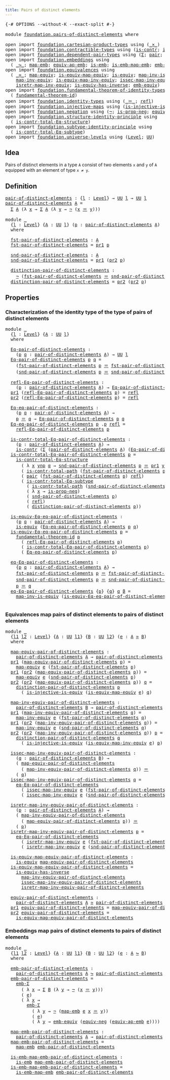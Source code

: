 ```yaml
---
title: Pairs of distinct elements
---
```


<pre class="Agda"><a id="52" class="Symbol">{-#</a> <a id="56" class="Keyword">OPTIONS</a> <a id="64" class="Pragma">--without-K</a> <a id="76" class="Pragma">--exact-split</a> <a id="90" class="Symbol">#-}</a>

<a id="95" class="Keyword">module</a> <a id="102" href="foundation.pairs-of-distinct-elements.html" class="Module">foundation.pairs-of-distinct-elements</a> <a id="140" class="Keyword">where</a>

<a id="147" class="Keyword">open</a> <a id="152" class="Keyword">import</a> <a id="159" href="foundation.cartesian-product-types.html" class="Module">foundation.cartesian-product-types</a> <a id="194" class="Keyword">using</a> <a id="200" class="Symbol">(</a><a id="201" href="foundation-core.cartesian-product-types.html#590" class="Function Operator">_×_</a><a id="204" class="Symbol">)</a>
<a id="206" class="Keyword">open</a> <a id="211" class="Keyword">import</a> <a id="218" href="foundation.contractible-types.html" class="Module">foundation.contractible-types</a> <a id="248" class="Keyword">using</a> <a id="254" class="Symbol">(</a><a id="255" href="foundation-core.contractible-types.html#1006" class="Function">is-contr</a><a id="263" class="Symbol">;</a> <a id="265" href="foundation-core.contractible-types.html#2046" class="Function">is-contr-total-path</a><a id="284" class="Symbol">)</a>
<a id="286" class="Keyword">open</a> <a id="291" class="Keyword">import</a> <a id="298" href="foundation.dependent-pair-types.html" class="Module">foundation.dependent-pair-types</a> <a id="330" class="Keyword">using</a> <a id="336" class="Symbol">(</a><a id="337" href="foundation-core.dependent-pair-types.html#515" class="Record">Σ</a><a id="338" class="Symbol">;</a> <a id="340" href="foundation-core.dependent-pair-types.html#588" class="InductiveConstructor">pair</a><a id="344" class="Symbol">;</a> <a id="346" href="foundation-core.dependent-pair-types.html#605" class="Field">pr1</a><a id="349" class="Symbol">;</a> <a id="351" href="foundation-core.dependent-pair-types.html#617" class="Field">pr2</a><a id="354" class="Symbol">)</a>
<a id="356" class="Keyword">open</a> <a id="361" class="Keyword">import</a> <a id="368" href="foundation.embeddings.html" class="Module">foundation.embeddings</a> <a id="390" class="Keyword">using</a>
  <a id="398" class="Symbol">(</a> <a id="400" href="foundation-core.embeddings.html#1074" class="Function Operator">_↪_</a><a id="403" class="Symbol">;</a> <a id="405" href="foundation-core.embeddings.html#1217" class="Function">map-emb</a><a id="412" class="Symbol">;</a> <a id="414" href="foundation-core.embeddings.html#1344" class="Function">equiv-ap-emb</a><a id="426" class="Symbol">;</a> <a id="428" href="foundation-core.embeddings.html#992" class="Function">is-emb</a><a id="434" class="Symbol">;</a> <a id="436" href="foundation-core.embeddings.html#1264" class="Function">is-emb-map-emb</a><a id="450" class="Symbol">;</a> <a id="452" href="foundation.embeddings.html#5248" class="Function">emb-Σ</a><a id="457" class="Symbol">)</a>
<a id="459" class="Keyword">open</a> <a id="464" class="Keyword">import</a> <a id="471" href="foundation.equivalences.html" class="Module">foundation.equivalences</a> <a id="495" class="Keyword">using</a>
  <a id="503" class="Symbol">(</a> <a id="505" href="foundation-core.equivalences.html#1621" class="Function Operator">_≃_</a><a id="508" class="Symbol">;</a> <a id="510" href="foundation-core.equivalences.html#1821" class="Function">map-equiv</a><a id="519" class="Symbol">;</a> <a id="521" href="foundation-core.equivalences.html#1876" class="Function">is-equiv-map-equiv</a><a id="539" class="Symbol">;</a> <a id="541" href="foundation-core.equivalences.html#1556" class="Function">is-equiv</a><a id="549" class="Symbol">;</a> <a id="551" href="foundation-core.equivalences.html#4187" class="Function">map-inv-is-equiv</a><a id="567" class="Symbol">;</a>
    <a id="573" href="foundation-core.equivalences.html#5036" class="Function">map-inv-equiv</a><a id="586" class="Symbol">;</a> <a id="588" href="foundation-core.equivalences.html#5594" class="Function">is-equiv-map-inv-equiv</a><a id="610" class="Symbol">;</a> <a id="612" href="foundation-core.equivalences.html#5119" class="Function">issec-map-inv-equiv</a><a id="631" class="Symbol">;</a>
    <a id="637" href="foundation-core.equivalences.html#5251" class="Function">isretr-map-inv-equiv</a><a id="657" class="Symbol">;</a> <a id="659" href="foundation-core.equivalences.html#3013" class="Function">is-equiv-has-inverse</a><a id="679" class="Symbol">;</a> <a id="681" href="foundation.equivalences.html#3246" class="Function">emb-equiv</a><a id="690" class="Symbol">)</a>
<a id="692" class="Keyword">open</a> <a id="697" class="Keyword">import</a> <a id="704" href="foundation.fundamental-theorem-of-identity-types.html" class="Module">foundation.fundamental-theorem-of-identity-types</a> <a id="753" class="Keyword">using</a>
  <a id="761" class="Symbol">(</a> <a id="763" href="foundation-core.fundamental-theorem-of-identity-types.html#1904" class="Function">fundamental-theorem-id</a><a id="785" class="Symbol">)</a>
<a id="787" class="Keyword">open</a> <a id="792" class="Keyword">import</a> <a id="799" href="foundation.identity-types.html" class="Module">foundation.identity-types</a> <a id="825" class="Keyword">using</a> <a id="831" class="Symbol">(</a><a id="832" href="foundation-core.identity-types.html#1865" class="Function Operator">_＝_</a><a id="835" class="Symbol">;</a> <a id="837" href="foundation-core.identity-types.html#1820" class="InductiveConstructor">refl</a><a id="841" class="Symbol">)</a>
<a id="843" class="Keyword">open</a> <a id="848" class="Keyword">import</a> <a id="855" href="foundation.injective-maps.html" class="Module">foundation.injective-maps</a> <a id="881" class="Keyword">using</a> <a id="887" class="Symbol">(</a><a id="888" href="foundation.injective-maps.html#2751" class="Function">is-injective-is-equiv</a><a id="909" class="Symbol">)</a>
<a id="911" class="Keyword">open</a> <a id="916" class="Keyword">import</a> <a id="923" href="foundation.negation.html" class="Module">foundation.negation</a> <a id="943" class="Keyword">using</a> <a id="949" class="Symbol">(</a><a id="950" href="foundation-core.negation.html#465" class="Function">¬</a><a id="951" class="Symbol">;</a> <a id="953" href="foundation.negation.html#955" class="Function">is-prop-neg</a><a id="964" class="Symbol">;</a> <a id="966" href="foundation.negation.html#1478" class="Function">equiv-neg</a><a id="975" class="Symbol">)</a>
<a id="977" class="Keyword">open</a> <a id="982" class="Keyword">import</a> <a id="989" href="foundation.structure-identity-principle.html" class="Module">foundation.structure-identity-principle</a> <a id="1029" class="Keyword">using</a>
  <a id="1037" class="Symbol">(</a> <a id="1039" href="foundation.structure-identity-principle.html#1355" class="Function">is-contr-total-Eq-structure</a><a id="1066" class="Symbol">)</a>
<a id="1068" class="Keyword">open</a> <a id="1073" class="Keyword">import</a> <a id="1080" href="foundation.subtype-identity-principle.html" class="Module">foundation.subtype-identity-principle</a> <a id="1118" class="Keyword">using</a>
  <a id="1126" class="Symbol">(</a> <a id="1128" href="foundation-core.subtype-identity-principle.html#1586" class="Function">is-contr-total-Eq-subtype</a><a id="1153" class="Symbol">)</a>
<a id="1155" class="Keyword">open</a> <a id="1160" class="Keyword">import</a> <a id="1167" href="foundation.universe-levels.html" class="Module">foundation.universe-levels</a> <a id="1194" class="Keyword">using</a> <a id="1200" class="Symbol">(</a><a id="1201" href="Agda.Primitive.html#597" class="Postulate">Level</a><a id="1206" class="Symbol">;</a> <a id="1208" href="foundation-core.universe-levels.html#235" class="Primitive">UU</a><a id="1210" class="Symbol">)</a>
</pre>
## Idea

Pairs of distinct elements in a type `A` consist of two elements `x` and `y` of `A` equipped with an element of type `x ≠ y`.

## Definition

<pre class="Agda"><a id="pair-of-distinct-elements"></a><a id="1376" href="foundation.pairs-of-distinct-elements.html#1376" class="Function">pair-of-distinct-elements</a> <a id="1402" class="Symbol">:</a> <a id="1404" class="Symbol">{</a><a id="1405" href="foundation.pairs-of-distinct-elements.html#1405" class="Bound">l</a> <a id="1407" class="Symbol">:</a> <a id="1409" href="Agda.Primitive.html#597" class="Postulate">Level</a><a id="1414" class="Symbol">}</a> <a id="1416" class="Symbol">→</a> <a id="1418" href="foundation-core.universe-levels.html#235" class="Primitive">UU</a> <a id="1421" href="foundation.pairs-of-distinct-elements.html#1405" class="Bound">l</a> <a id="1423" class="Symbol">→</a> <a id="1425" href="foundation-core.universe-levels.html#235" class="Primitive">UU</a> <a id="1428" href="foundation.pairs-of-distinct-elements.html#1405" class="Bound">l</a>
<a id="1430" href="foundation.pairs-of-distinct-elements.html#1376" class="Function">pair-of-distinct-elements</a> <a id="1456" href="foundation.pairs-of-distinct-elements.html#1456" class="Bound">A</a> <a id="1458" class="Symbol">=</a>
  <a id="1462" href="foundation-core.dependent-pair-types.html#515" class="Record">Σ</a> <a id="1464" href="foundation.pairs-of-distinct-elements.html#1456" class="Bound">A</a> <a id="1466" class="Symbol">(λ</a> <a id="1469" href="foundation.pairs-of-distinct-elements.html#1469" class="Bound">x</a> <a id="1471" class="Symbol">→</a> <a id="1473" href="foundation-core.dependent-pair-types.html#515" class="Record">Σ</a> <a id="1475" href="foundation.pairs-of-distinct-elements.html#1456" class="Bound">A</a> <a id="1477" class="Symbol">(λ</a> <a id="1480" href="foundation.pairs-of-distinct-elements.html#1480" class="Bound">y</a> <a id="1482" class="Symbol">→</a> <a id="1484" href="foundation-core.negation.html#465" class="Function">¬</a> <a id="1486" class="Symbol">(</a><a id="1487" href="foundation.pairs-of-distinct-elements.html#1469" class="Bound">x</a> <a id="1489" href="foundation-core.identity-types.html#1865" class="Function Operator">＝</a> <a id="1491" href="foundation.pairs-of-distinct-elements.html#1480" class="Bound">y</a><a id="1492" class="Symbol">)))</a>

<a id="1497" class="Keyword">module</a> <a id="1504" href="foundation.pairs-of-distinct-elements.html#1504" class="Module">_</a>
  <a id="1508" class="Symbol">{</a><a id="1509" href="foundation.pairs-of-distinct-elements.html#1509" class="Bound">l</a> <a id="1511" class="Symbol">:</a> <a id="1513" href="Agda.Primitive.html#597" class="Postulate">Level</a><a id="1518" class="Symbol">}</a> <a id="1520" class="Symbol">{</a><a id="1521" href="foundation.pairs-of-distinct-elements.html#1521" class="Bound">A</a> <a id="1523" class="Symbol">:</a> <a id="1525" href="foundation-core.universe-levels.html#235" class="Primitive">UU</a> <a id="1528" href="foundation.pairs-of-distinct-elements.html#1509" class="Bound">l</a><a id="1529" class="Symbol">}</a> <a id="1531" class="Symbol">(</a><a id="1532" href="foundation.pairs-of-distinct-elements.html#1532" class="Bound">p</a> <a id="1534" class="Symbol">:</a> <a id="1536" href="foundation.pairs-of-distinct-elements.html#1376" class="Function">pair-of-distinct-elements</a> <a id="1562" href="foundation.pairs-of-distinct-elements.html#1521" class="Bound">A</a><a id="1563" class="Symbol">)</a>
  <a id="1567" class="Keyword">where</a>
  
  <a id="1578" href="foundation.pairs-of-distinct-elements.html#1578" class="Function">fst-pair-of-distinct-elements</a> <a id="1608" class="Symbol">:</a> <a id="1610" href="foundation.pairs-of-distinct-elements.html#1521" class="Bound">A</a>
  <a id="1614" href="foundation.pairs-of-distinct-elements.html#1578" class="Function">fst-pair-of-distinct-elements</a> <a id="1644" class="Symbol">=</a> <a id="1646" href="foundation-core.dependent-pair-types.html#605" class="Field">pr1</a> <a id="1650" href="foundation.pairs-of-distinct-elements.html#1532" class="Bound">p</a>

  <a id="1655" href="foundation.pairs-of-distinct-elements.html#1655" class="Function">snd-pair-of-distinct-elements</a> <a id="1685" class="Symbol">:</a> <a id="1687" href="foundation.pairs-of-distinct-elements.html#1521" class="Bound">A</a>
  <a id="1691" href="foundation.pairs-of-distinct-elements.html#1655" class="Function">snd-pair-of-distinct-elements</a> <a id="1721" class="Symbol">=</a> <a id="1723" href="foundation-core.dependent-pair-types.html#605" class="Field">pr1</a> <a id="1727" class="Symbol">(</a><a id="1728" href="foundation-core.dependent-pair-types.html#617" class="Field">pr2</a> <a id="1732" href="foundation.pairs-of-distinct-elements.html#1532" class="Bound">p</a><a id="1733" class="Symbol">)</a>

  <a id="1738" href="foundation.pairs-of-distinct-elements.html#1738" class="Function">distinction-pair-of-distinct-elements</a> <a id="1776" class="Symbol">:</a>
    <a id="1782" href="foundation-core.negation.html#465" class="Function">¬</a> <a id="1784" class="Symbol">(</a><a id="1785" href="foundation.pairs-of-distinct-elements.html#1578" class="Function">fst-pair-of-distinct-elements</a> <a id="1815" href="foundation-core.identity-types.html#1865" class="Function Operator">＝</a> <a id="1817" href="foundation.pairs-of-distinct-elements.html#1655" class="Function">snd-pair-of-distinct-elements</a><a id="1846" class="Symbol">)</a>
  <a id="1850" href="foundation.pairs-of-distinct-elements.html#1738" class="Function">distinction-pair-of-distinct-elements</a> <a id="1888" class="Symbol">=</a> <a id="1890" href="foundation-core.dependent-pair-types.html#617" class="Field">pr2</a> <a id="1894" class="Symbol">(</a><a id="1895" href="foundation-core.dependent-pair-types.html#617" class="Field">pr2</a> <a id="1899" href="foundation.pairs-of-distinct-elements.html#1532" class="Bound">p</a><a id="1900" class="Symbol">)</a>
</pre>
## Properties

### Characterization of the identity type of the type of pairs of distinct elements

<pre class="Agda"><a id="2015" class="Keyword">module</a> <a id="2022" href="foundation.pairs-of-distinct-elements.html#2022" class="Module">_</a>
  <a id="2026" class="Symbol">{</a><a id="2027" href="foundation.pairs-of-distinct-elements.html#2027" class="Bound">l</a> <a id="2029" class="Symbol">:</a> <a id="2031" href="Agda.Primitive.html#597" class="Postulate">Level</a><a id="2036" class="Symbol">}</a> <a id="2038" class="Symbol">{</a><a id="2039" href="foundation.pairs-of-distinct-elements.html#2039" class="Bound">A</a> <a id="2041" class="Symbol">:</a> <a id="2043" href="foundation-core.universe-levels.html#235" class="Primitive">UU</a> <a id="2046" href="foundation.pairs-of-distinct-elements.html#2027" class="Bound">l</a><a id="2047" class="Symbol">}</a>
  <a id="2051" class="Keyword">where</a>
  
  <a id="2062" href="foundation.pairs-of-distinct-elements.html#2062" class="Function">Eq-pair-of-distinct-elements</a> <a id="2091" class="Symbol">:</a>
    <a id="2097" class="Symbol">(</a><a id="2098" href="foundation.pairs-of-distinct-elements.html#2098" class="Bound">p</a> <a id="2100" href="foundation.pairs-of-distinct-elements.html#2100" class="Bound">q</a> <a id="2102" class="Symbol">:</a> <a id="2104" href="foundation.pairs-of-distinct-elements.html#1376" class="Function">pair-of-distinct-elements</a> <a id="2130" href="foundation.pairs-of-distinct-elements.html#2039" class="Bound">A</a><a id="2131" class="Symbol">)</a> <a id="2133" class="Symbol">→</a> <a id="2135" href="foundation-core.universe-levels.html#235" class="Primitive">UU</a> <a id="2138" href="foundation.pairs-of-distinct-elements.html#2027" class="Bound">l</a>
  <a id="2142" href="foundation.pairs-of-distinct-elements.html#2062" class="Function">Eq-pair-of-distinct-elements</a> <a id="2171" href="foundation.pairs-of-distinct-elements.html#2171" class="Bound">p</a> <a id="2173" href="foundation.pairs-of-distinct-elements.html#2173" class="Bound">q</a> <a id="2175" class="Symbol">=</a>
    <a id="2181" class="Symbol">(</a><a id="2182" href="foundation.pairs-of-distinct-elements.html#1578" class="Function">fst-pair-of-distinct-elements</a> <a id="2212" href="foundation.pairs-of-distinct-elements.html#2171" class="Bound">p</a> <a id="2214" href="foundation-core.identity-types.html#1865" class="Function Operator">＝</a> <a id="2216" href="foundation.pairs-of-distinct-elements.html#1578" class="Function">fst-pair-of-distinct-elements</a> <a id="2246" href="foundation.pairs-of-distinct-elements.html#2173" class="Bound">q</a><a id="2247" class="Symbol">)</a> <a id="2249" href="foundation-core.cartesian-product-types.html#590" class="Function Operator">×</a>
    <a id="2255" class="Symbol">(</a><a id="2256" href="foundation.pairs-of-distinct-elements.html#1655" class="Function">snd-pair-of-distinct-elements</a> <a id="2286" href="foundation.pairs-of-distinct-elements.html#2171" class="Bound">p</a> <a id="2288" href="foundation-core.identity-types.html#1865" class="Function Operator">＝</a> <a id="2290" href="foundation.pairs-of-distinct-elements.html#1655" class="Function">snd-pair-of-distinct-elements</a> <a id="2320" href="foundation.pairs-of-distinct-elements.html#2173" class="Bound">q</a><a id="2321" class="Symbol">)</a>

  <a id="2326" href="foundation.pairs-of-distinct-elements.html#2326" class="Function">refl-Eq-pair-of-distinct-elements</a> <a id="2360" class="Symbol">:</a>
    <a id="2366" class="Symbol">(</a><a id="2367" href="foundation.pairs-of-distinct-elements.html#2367" class="Bound">p</a> <a id="2369" class="Symbol">:</a> <a id="2371" href="foundation.pairs-of-distinct-elements.html#1376" class="Function">pair-of-distinct-elements</a> <a id="2397" href="foundation.pairs-of-distinct-elements.html#2039" class="Bound">A</a><a id="2398" class="Symbol">)</a> <a id="2400" class="Symbol">→</a> <a id="2402" href="foundation.pairs-of-distinct-elements.html#2062" class="Function">Eq-pair-of-distinct-elements</a> <a id="2431" href="foundation.pairs-of-distinct-elements.html#2367" class="Bound">p</a> <a id="2433" href="foundation.pairs-of-distinct-elements.html#2367" class="Bound">p</a>
  <a id="2437" href="foundation-core.dependent-pair-types.html#605" class="Field">pr1</a> <a id="2441" class="Symbol">(</a><a id="2442" href="foundation.pairs-of-distinct-elements.html#2326" class="Function">refl-Eq-pair-of-distinct-elements</a> <a id="2476" href="foundation.pairs-of-distinct-elements.html#2476" class="Bound">p</a><a id="2477" class="Symbol">)</a> <a id="2479" class="Symbol">=</a> <a id="2481" href="foundation-core.identity-types.html#1820" class="InductiveConstructor">refl</a>
  <a id="2488" href="foundation-core.dependent-pair-types.html#617" class="Field">pr2</a> <a id="2492" class="Symbol">(</a><a id="2493" href="foundation.pairs-of-distinct-elements.html#2326" class="Function">refl-Eq-pair-of-distinct-elements</a> <a id="2527" href="foundation.pairs-of-distinct-elements.html#2527" class="Bound">p</a><a id="2528" class="Symbol">)</a> <a id="2530" class="Symbol">=</a> <a id="2532" href="foundation-core.identity-types.html#1820" class="InductiveConstructor">refl</a>

  <a id="2540" href="foundation.pairs-of-distinct-elements.html#2540" class="Function">Eq-eq-pair-of-distinct-elements</a> <a id="2572" class="Symbol">:</a>
    <a id="2578" class="Symbol">(</a><a id="2579" href="foundation.pairs-of-distinct-elements.html#2579" class="Bound">p</a> <a id="2581" href="foundation.pairs-of-distinct-elements.html#2581" class="Bound">q</a> <a id="2583" class="Symbol">:</a> <a id="2585" href="foundation.pairs-of-distinct-elements.html#1376" class="Function">pair-of-distinct-elements</a> <a id="2611" href="foundation.pairs-of-distinct-elements.html#2039" class="Bound">A</a><a id="2612" class="Symbol">)</a> <a id="2614" class="Symbol">→</a>
    <a id="2620" href="foundation.pairs-of-distinct-elements.html#2579" class="Bound">p</a> <a id="2622" href="foundation-core.identity-types.html#1865" class="Function Operator">＝</a> <a id="2624" href="foundation.pairs-of-distinct-elements.html#2581" class="Bound">q</a> <a id="2626" class="Symbol">→</a> <a id="2628" href="foundation.pairs-of-distinct-elements.html#2062" class="Function">Eq-pair-of-distinct-elements</a> <a id="2657" href="foundation.pairs-of-distinct-elements.html#2579" class="Bound">p</a> <a id="2659" href="foundation.pairs-of-distinct-elements.html#2581" class="Bound">q</a>
  <a id="2663" href="foundation.pairs-of-distinct-elements.html#2540" class="Function">Eq-eq-pair-of-distinct-elements</a> <a id="2695" href="foundation.pairs-of-distinct-elements.html#2695" class="Bound">p</a> <a id="2697" class="DottedPattern Symbol">.</a><a id="2698" href="foundation.pairs-of-distinct-elements.html#2695" class="DottedPattern Bound">p</a> <a id="2700" href="foundation-core.identity-types.html#1820" class="InductiveConstructor">refl</a> <a id="2705" class="Symbol">=</a>
    <a id="2711" href="foundation.pairs-of-distinct-elements.html#2326" class="Function">refl-Eq-pair-of-distinct-elements</a> <a id="2745" href="foundation.pairs-of-distinct-elements.html#2695" class="Bound">p</a>

  <a id="2750" href="foundation.pairs-of-distinct-elements.html#2750" class="Function">is-contr-total-Eq-pair-of-distinct-elements</a> <a id="2794" class="Symbol">:</a>
    <a id="2800" class="Symbol">(</a><a id="2801" href="foundation.pairs-of-distinct-elements.html#2801" class="Bound">p</a> <a id="2803" class="Symbol">:</a> <a id="2805" href="foundation.pairs-of-distinct-elements.html#1376" class="Function">pair-of-distinct-elements</a> <a id="2831" href="foundation.pairs-of-distinct-elements.html#2039" class="Bound">A</a><a id="2832" class="Symbol">)</a> <a id="2834" class="Symbol">→</a>
    <a id="2840" href="foundation-core.contractible-types.html#1006" class="Function">is-contr</a> <a id="2849" class="Symbol">(</a><a id="2850" href="foundation-core.dependent-pair-types.html#515" class="Record">Σ</a> <a id="2852" class="Symbol">(</a><a id="2853" href="foundation.pairs-of-distinct-elements.html#1376" class="Function">pair-of-distinct-elements</a> <a id="2879" href="foundation.pairs-of-distinct-elements.html#2039" class="Bound">A</a><a id="2880" class="Symbol">)</a> <a id="2882" class="Symbol">(</a><a id="2883" href="foundation.pairs-of-distinct-elements.html#2062" class="Function">Eq-pair-of-distinct-elements</a> <a id="2912" href="foundation.pairs-of-distinct-elements.html#2801" class="Bound">p</a><a id="2913" class="Symbol">))</a>
  <a id="2918" href="foundation.pairs-of-distinct-elements.html#2750" class="Function">is-contr-total-Eq-pair-of-distinct-elements</a> <a id="2962" href="foundation.pairs-of-distinct-elements.html#2962" class="Bound">p</a> <a id="2964" class="Symbol">=</a>
    <a id="2970" href="foundation.structure-identity-principle.html#1355" class="Function">is-contr-total-Eq-structure</a>
      <a id="3004" class="Symbol">(</a> <a id="3006" class="Symbol">λ</a> <a id="3008" href="foundation.pairs-of-distinct-elements.html#3008" class="Bound">x</a> <a id="3010" href="foundation.pairs-of-distinct-elements.html#3010" class="Bound">ynp</a> <a id="3014" href="foundation.pairs-of-distinct-elements.html#3014" class="Bound">α</a> <a id="3016" class="Symbol">→</a> <a id="3018" href="foundation.pairs-of-distinct-elements.html#1655" class="Function">snd-pair-of-distinct-elements</a> <a id="3048" href="foundation.pairs-of-distinct-elements.html#2962" class="Bound">p</a> <a id="3050" href="foundation-core.identity-types.html#1865" class="Function Operator">＝</a> <a id="3052" href="foundation-core.dependent-pair-types.html#605" class="Field">pr1</a> <a id="3056" href="foundation.pairs-of-distinct-elements.html#3010" class="Bound">ynp</a><a id="3059" class="Symbol">)</a>
      <a id="3067" class="Symbol">(</a> <a id="3069" href="foundation-core.contractible-types.html#2046" class="Function">is-contr-total-path</a> <a id="3089" class="Symbol">(</a><a id="3090" href="foundation.pairs-of-distinct-elements.html#1578" class="Function">fst-pair-of-distinct-elements</a> <a id="3120" href="foundation.pairs-of-distinct-elements.html#2962" class="Bound">p</a><a id="3121" class="Symbol">))</a>
      <a id="3130" class="Symbol">(</a> <a id="3132" href="foundation-core.dependent-pair-types.html#588" class="InductiveConstructor">pair</a> <a id="3137" class="Symbol">(</a><a id="3138" href="foundation.pairs-of-distinct-elements.html#1578" class="Function">fst-pair-of-distinct-elements</a> <a id="3168" href="foundation.pairs-of-distinct-elements.html#2962" class="Bound">p</a><a id="3169" class="Symbol">)</a> <a id="3171" href="foundation-core.identity-types.html#1820" class="InductiveConstructor">refl</a><a id="3175" class="Symbol">)</a>
      <a id="3183" class="Symbol">(</a> <a id="3185" href="foundation-core.subtype-identity-principle.html#1586" class="Function">is-contr-total-Eq-subtype</a>
        <a id="3219" class="Symbol">(</a> <a id="3221" href="foundation-core.contractible-types.html#2046" class="Function">is-contr-total-path</a> <a id="3241" class="Symbol">(</a><a id="3242" href="foundation.pairs-of-distinct-elements.html#1655" class="Function">snd-pair-of-distinct-elements</a> <a id="3272" href="foundation.pairs-of-distinct-elements.html#2962" class="Bound">p</a><a id="3273" class="Symbol">))</a>
        <a id="3284" class="Symbol">(</a> <a id="3286" class="Symbol">λ</a> <a id="3288" href="foundation.pairs-of-distinct-elements.html#3288" class="Bound">x</a> <a id="3290" class="Symbol">→</a> <a id="3292" href="foundation.negation.html#955" class="Function">is-prop-neg</a><a id="3303" class="Symbol">)</a>
        <a id="3313" class="Symbol">(</a> <a id="3315" href="foundation.pairs-of-distinct-elements.html#1655" class="Function">snd-pair-of-distinct-elements</a> <a id="3345" href="foundation.pairs-of-distinct-elements.html#2962" class="Bound">p</a><a id="3346" class="Symbol">)</a>
        <a id="3356" class="Symbol">(</a> <a id="3358" href="foundation-core.identity-types.html#1820" class="InductiveConstructor">refl</a><a id="3362" class="Symbol">)</a>
        <a id="3372" class="Symbol">(</a> <a id="3374" href="foundation.pairs-of-distinct-elements.html#1738" class="Function">distinction-pair-of-distinct-elements</a> <a id="3412" href="foundation.pairs-of-distinct-elements.html#2962" class="Bound">p</a><a id="3413" class="Symbol">))</a>

  <a id="3419" href="foundation.pairs-of-distinct-elements.html#3419" class="Function">is-equiv-Eq-eq-pair-of-distinct-elements</a> <a id="3460" class="Symbol">:</a>
    <a id="3466" class="Symbol">(</a><a id="3467" href="foundation.pairs-of-distinct-elements.html#3467" class="Bound">p</a> <a id="3469" href="foundation.pairs-of-distinct-elements.html#3469" class="Bound">q</a> <a id="3471" class="Symbol">:</a> <a id="3473" href="foundation.pairs-of-distinct-elements.html#1376" class="Function">pair-of-distinct-elements</a> <a id="3499" href="foundation.pairs-of-distinct-elements.html#2039" class="Bound">A</a><a id="3500" class="Symbol">)</a> <a id="3502" class="Symbol">→</a>
    <a id="3508" href="foundation-core.equivalences.html#1556" class="Function">is-equiv</a> <a id="3517" class="Symbol">(</a><a id="3518" href="foundation.pairs-of-distinct-elements.html#2540" class="Function">Eq-eq-pair-of-distinct-elements</a> <a id="3550" href="foundation.pairs-of-distinct-elements.html#3467" class="Bound">p</a> <a id="3552" href="foundation.pairs-of-distinct-elements.html#3469" class="Bound">q</a><a id="3553" class="Symbol">)</a>
  <a id="3557" href="foundation.pairs-of-distinct-elements.html#3419" class="Function">is-equiv-Eq-eq-pair-of-distinct-elements</a> <a id="3598" href="foundation.pairs-of-distinct-elements.html#3598" class="Bound">p</a> <a id="3600" class="Symbol">=</a>
    <a id="3606" href="foundation-core.fundamental-theorem-of-identity-types.html#1904" class="Function">fundamental-theorem-id</a> <a id="3629" href="foundation.pairs-of-distinct-elements.html#3598" class="Bound">p</a>
      <a id="3637" class="Symbol">(</a> <a id="3639" href="foundation.pairs-of-distinct-elements.html#2326" class="Function">refl-Eq-pair-of-distinct-elements</a> <a id="3673" href="foundation.pairs-of-distinct-elements.html#3598" class="Bound">p</a><a id="3674" class="Symbol">)</a>
      <a id="3682" class="Symbol">(</a> <a id="3684" href="foundation.pairs-of-distinct-elements.html#2750" class="Function">is-contr-total-Eq-pair-of-distinct-elements</a> <a id="3728" href="foundation.pairs-of-distinct-elements.html#3598" class="Bound">p</a><a id="3729" class="Symbol">)</a>
      <a id="3737" class="Symbol">(</a> <a id="3739" href="foundation.pairs-of-distinct-elements.html#2540" class="Function">Eq-eq-pair-of-distinct-elements</a> <a id="3771" href="foundation.pairs-of-distinct-elements.html#3598" class="Bound">p</a><a id="3772" class="Symbol">)</a>

  <a id="3777" href="foundation.pairs-of-distinct-elements.html#3777" class="Function">eq-Eq-pair-of-distinct-elements</a> <a id="3809" class="Symbol">:</a>
    <a id="3815" class="Symbol">{</a><a id="3816" href="foundation.pairs-of-distinct-elements.html#3816" class="Bound">p</a> <a id="3818" href="foundation.pairs-of-distinct-elements.html#3818" class="Bound">q</a> <a id="3820" class="Symbol">:</a> <a id="3822" href="foundation.pairs-of-distinct-elements.html#1376" class="Function">pair-of-distinct-elements</a> <a id="3848" href="foundation.pairs-of-distinct-elements.html#2039" class="Bound">A</a><a id="3849" class="Symbol">}</a> <a id="3851" class="Symbol">→</a>
    <a id="3857" href="foundation.pairs-of-distinct-elements.html#1578" class="Function">fst-pair-of-distinct-elements</a> <a id="3887" href="foundation.pairs-of-distinct-elements.html#3816" class="Bound">p</a> <a id="3889" href="foundation-core.identity-types.html#1865" class="Function Operator">＝</a> <a id="3891" href="foundation.pairs-of-distinct-elements.html#1578" class="Function">fst-pair-of-distinct-elements</a> <a id="3921" href="foundation.pairs-of-distinct-elements.html#3818" class="Bound">q</a> <a id="3923" class="Symbol">→</a>
    <a id="3929" href="foundation.pairs-of-distinct-elements.html#1655" class="Function">snd-pair-of-distinct-elements</a> <a id="3959" href="foundation.pairs-of-distinct-elements.html#3816" class="Bound">p</a> <a id="3961" href="foundation-core.identity-types.html#1865" class="Function Operator">＝</a> <a id="3963" href="foundation.pairs-of-distinct-elements.html#1655" class="Function">snd-pair-of-distinct-elements</a> <a id="3993" href="foundation.pairs-of-distinct-elements.html#3818" class="Bound">q</a> <a id="3995" class="Symbol">→</a>
    <a id="4001" href="foundation.pairs-of-distinct-elements.html#3816" class="Bound">p</a> <a id="4003" href="foundation-core.identity-types.html#1865" class="Function Operator">＝</a> <a id="4005" href="foundation.pairs-of-distinct-elements.html#3818" class="Bound">q</a>
  <a id="4009" href="foundation.pairs-of-distinct-elements.html#3777" class="Function">eq-Eq-pair-of-distinct-elements</a> <a id="4041" class="Symbol">{</a><a id="4042" href="foundation.pairs-of-distinct-elements.html#4042" class="Bound">p</a><a id="4043" class="Symbol">}</a> <a id="4045" class="Symbol">{</a><a id="4046" href="foundation.pairs-of-distinct-elements.html#4046" class="Bound">q</a><a id="4047" class="Symbol">}</a> <a id="4049" href="foundation.pairs-of-distinct-elements.html#4049" class="Bound">α</a> <a id="4051" href="foundation.pairs-of-distinct-elements.html#4051" class="Bound">β</a> <a id="4053" class="Symbol">=</a>
    <a id="4059" href="foundation-core.equivalences.html#4187" class="Function">map-inv-is-equiv</a> <a id="4076" class="Symbol">(</a><a id="4077" href="foundation.pairs-of-distinct-elements.html#3419" class="Function">is-equiv-Eq-eq-pair-of-distinct-elements</a> <a id="4118" href="foundation.pairs-of-distinct-elements.html#4042" class="Bound">p</a> <a id="4120" href="foundation.pairs-of-distinct-elements.html#4046" class="Bound">q</a><a id="4121" class="Symbol">)</a> <a id="4123" class="Symbol">(</a><a id="4124" href="foundation-core.dependent-pair-types.html#588" class="InductiveConstructor">pair</a> <a id="4129" href="foundation.pairs-of-distinct-elements.html#4049" class="Bound">α</a> <a id="4131" href="foundation.pairs-of-distinct-elements.html#4051" class="Bound">β</a><a id="4132" class="Symbol">)</a>
  
</pre>
### Equivalences map pairs of distinct elements to pairs of distinct elements

<pre class="Agda"><a id="4229" class="Keyword">module</a> <a id="4236" href="foundation.pairs-of-distinct-elements.html#4236" class="Module">_</a>
  <a id="4240" class="Symbol">{</a><a id="4241" href="foundation.pairs-of-distinct-elements.html#4241" class="Bound">l1</a> <a id="4244" href="foundation.pairs-of-distinct-elements.html#4244" class="Bound">l2</a> <a id="4247" class="Symbol">:</a> <a id="4249" href="Agda.Primitive.html#597" class="Postulate">Level</a><a id="4254" class="Symbol">}</a> <a id="4256" class="Symbol">{</a><a id="4257" href="foundation.pairs-of-distinct-elements.html#4257" class="Bound">A</a> <a id="4259" class="Symbol">:</a> <a id="4261" href="foundation-core.universe-levels.html#235" class="Primitive">UU</a> <a id="4264" href="foundation.pairs-of-distinct-elements.html#4241" class="Bound">l1</a><a id="4266" class="Symbol">}</a> <a id="4268" class="Symbol">{</a><a id="4269" href="foundation.pairs-of-distinct-elements.html#4269" class="Bound">B</a> <a id="4271" class="Symbol">:</a> <a id="4273" href="foundation-core.universe-levels.html#235" class="Primitive">UU</a> <a id="4276" href="foundation.pairs-of-distinct-elements.html#4244" class="Bound">l2</a><a id="4278" class="Symbol">}</a> <a id="4280" class="Symbol">(</a><a id="4281" href="foundation.pairs-of-distinct-elements.html#4281" class="Bound">e</a> <a id="4283" class="Symbol">:</a> <a id="4285" href="foundation.pairs-of-distinct-elements.html#4257" class="Bound">A</a> <a id="4287" href="foundation-core.equivalences.html#1621" class="Function Operator">≃</a> <a id="4289" href="foundation.pairs-of-distinct-elements.html#4269" class="Bound">B</a><a id="4290" class="Symbol">)</a>
  <a id="4294" class="Keyword">where</a>

  <a id="4303" href="foundation.pairs-of-distinct-elements.html#4303" class="Function">map-equiv-pair-of-distinct-elements</a> <a id="4339" class="Symbol">:</a>
    <a id="4345" href="foundation.pairs-of-distinct-elements.html#1376" class="Function">pair-of-distinct-elements</a> <a id="4371" href="foundation.pairs-of-distinct-elements.html#4257" class="Bound">A</a> <a id="4373" class="Symbol">→</a> <a id="4375" href="foundation.pairs-of-distinct-elements.html#1376" class="Function">pair-of-distinct-elements</a> <a id="4401" href="foundation.pairs-of-distinct-elements.html#4269" class="Bound">B</a>
  <a id="4405" href="foundation-core.dependent-pair-types.html#605" class="Field">pr1</a> <a id="4409" class="Symbol">(</a><a id="4410" href="foundation.pairs-of-distinct-elements.html#4303" class="Function">map-equiv-pair-of-distinct-elements</a> <a id="4446" href="foundation.pairs-of-distinct-elements.html#4446" class="Bound">p</a><a id="4447" class="Symbol">)</a> <a id="4449" class="Symbol">=</a>
    <a id="4455" href="foundation-core.equivalences.html#1821" class="Function">map-equiv</a> <a id="4465" href="foundation.pairs-of-distinct-elements.html#4281" class="Bound">e</a> <a id="4467" class="Symbol">(</a><a id="4468" href="foundation.pairs-of-distinct-elements.html#1578" class="Function">fst-pair-of-distinct-elements</a> <a id="4498" href="foundation.pairs-of-distinct-elements.html#4446" class="Bound">p</a><a id="4499" class="Symbol">)</a>
  <a id="4503" href="foundation-core.dependent-pair-types.html#605" class="Field">pr1</a> <a id="4507" class="Symbol">(</a><a id="4508" href="foundation-core.dependent-pair-types.html#617" class="Field">pr2</a> <a id="4512" class="Symbol">(</a><a id="4513" href="foundation.pairs-of-distinct-elements.html#4303" class="Function">map-equiv-pair-of-distinct-elements</a> <a id="4549" href="foundation.pairs-of-distinct-elements.html#4549" class="Bound">p</a><a id="4550" class="Symbol">))</a> <a id="4553" class="Symbol">=</a>
    <a id="4559" href="foundation-core.equivalences.html#1821" class="Function">map-equiv</a> <a id="4569" href="foundation.pairs-of-distinct-elements.html#4281" class="Bound">e</a> <a id="4571" class="Symbol">(</a><a id="4572" href="foundation.pairs-of-distinct-elements.html#1655" class="Function">snd-pair-of-distinct-elements</a> <a id="4602" href="foundation.pairs-of-distinct-elements.html#4549" class="Bound">p</a><a id="4603" class="Symbol">)</a>
  <a id="4607" href="foundation-core.dependent-pair-types.html#617" class="Field">pr2</a> <a id="4611" class="Symbol">(</a><a id="4612" href="foundation-core.dependent-pair-types.html#617" class="Field">pr2</a> <a id="4616" class="Symbol">(</a><a id="4617" href="foundation.pairs-of-distinct-elements.html#4303" class="Function">map-equiv-pair-of-distinct-elements</a> <a id="4653" href="foundation.pairs-of-distinct-elements.html#4653" class="Bound">p</a><a id="4654" class="Symbol">))</a> <a id="4657" href="foundation.pairs-of-distinct-elements.html#4657" class="Bound">q</a> <a id="4659" class="Symbol">=</a>
    <a id="4665" href="foundation.pairs-of-distinct-elements.html#1738" class="Function">distinction-pair-of-distinct-elements</a> <a id="4703" href="foundation.pairs-of-distinct-elements.html#4653" class="Bound">p</a>
      <a id="4711" class="Symbol">(</a> <a id="4713" href="foundation.injective-maps.html#2751" class="Function">is-injective-is-equiv</a> <a id="4735" class="Symbol">(</a><a id="4736" href="foundation-core.equivalences.html#1876" class="Function">is-equiv-map-equiv</a> <a id="4755" href="foundation.pairs-of-distinct-elements.html#4281" class="Bound">e</a><a id="4756" class="Symbol">)</a> <a id="4758" href="foundation.pairs-of-distinct-elements.html#4657" class="Bound">q</a><a id="4759" class="Symbol">)</a>

  <a id="4764" href="foundation.pairs-of-distinct-elements.html#4764" class="Function">map-inv-equiv-pair-of-distinct-elements</a> <a id="4804" class="Symbol">:</a>
    <a id="4810" href="foundation.pairs-of-distinct-elements.html#1376" class="Function">pair-of-distinct-elements</a> <a id="4836" href="foundation.pairs-of-distinct-elements.html#4269" class="Bound">B</a> <a id="4838" class="Symbol">→</a> <a id="4840" href="foundation.pairs-of-distinct-elements.html#1376" class="Function">pair-of-distinct-elements</a> <a id="4866" href="foundation.pairs-of-distinct-elements.html#4257" class="Bound">A</a>
  <a id="4870" href="foundation-core.dependent-pair-types.html#605" class="Field">pr1</a> <a id="4874" class="Symbol">(</a><a id="4875" href="foundation.pairs-of-distinct-elements.html#4764" class="Function">map-inv-equiv-pair-of-distinct-elements</a> <a id="4915" href="foundation.pairs-of-distinct-elements.html#4915" class="Bound">q</a><a id="4916" class="Symbol">)</a> <a id="4918" class="Symbol">=</a>
    <a id="4924" href="foundation-core.equivalences.html#5036" class="Function">map-inv-equiv</a> <a id="4938" href="foundation.pairs-of-distinct-elements.html#4281" class="Bound">e</a> <a id="4940" class="Symbol">(</a><a id="4941" href="foundation.pairs-of-distinct-elements.html#1578" class="Function">fst-pair-of-distinct-elements</a> <a id="4971" href="foundation.pairs-of-distinct-elements.html#4915" class="Bound">q</a><a id="4972" class="Symbol">)</a>
  <a id="4976" href="foundation-core.dependent-pair-types.html#605" class="Field">pr1</a> <a id="4980" class="Symbol">(</a><a id="4981" href="foundation-core.dependent-pair-types.html#617" class="Field">pr2</a> <a id="4985" class="Symbol">(</a><a id="4986" href="foundation.pairs-of-distinct-elements.html#4764" class="Function">map-inv-equiv-pair-of-distinct-elements</a> <a id="5026" href="foundation.pairs-of-distinct-elements.html#5026" class="Bound">q</a><a id="5027" class="Symbol">))</a> <a id="5030" class="Symbol">=</a>
    <a id="5036" href="foundation-core.equivalences.html#5036" class="Function">map-inv-equiv</a> <a id="5050" href="foundation.pairs-of-distinct-elements.html#4281" class="Bound">e</a> <a id="5052" class="Symbol">(</a><a id="5053" href="foundation.pairs-of-distinct-elements.html#1655" class="Function">snd-pair-of-distinct-elements</a> <a id="5083" href="foundation.pairs-of-distinct-elements.html#5026" class="Bound">q</a><a id="5084" class="Symbol">)</a>
  <a id="5088" href="foundation-core.dependent-pair-types.html#617" class="Field">pr2</a> <a id="5092" class="Symbol">(</a><a id="5093" href="foundation-core.dependent-pair-types.html#617" class="Field">pr2</a> <a id="5097" class="Symbol">(</a><a id="5098" href="foundation.pairs-of-distinct-elements.html#4764" class="Function">map-inv-equiv-pair-of-distinct-elements</a> <a id="5138" href="foundation.pairs-of-distinct-elements.html#5138" class="Bound">q</a><a id="5139" class="Symbol">))</a> <a id="5142" href="foundation.pairs-of-distinct-elements.html#5142" class="Bound">p</a> <a id="5144" class="Symbol">=</a>
    <a id="5150" href="foundation.pairs-of-distinct-elements.html#1738" class="Function">distinction-pair-of-distinct-elements</a> <a id="5188" href="foundation.pairs-of-distinct-elements.html#5138" class="Bound">q</a>
      <a id="5196" class="Symbol">(</a> <a id="5198" href="foundation.injective-maps.html#2751" class="Function">is-injective-is-equiv</a> <a id="5220" class="Symbol">(</a><a id="5221" href="foundation-core.equivalences.html#5594" class="Function">is-equiv-map-inv-equiv</a> <a id="5244" href="foundation.pairs-of-distinct-elements.html#4281" class="Bound">e</a><a id="5245" class="Symbol">)</a> <a id="5247" href="foundation.pairs-of-distinct-elements.html#5142" class="Bound">p</a><a id="5248" class="Symbol">)</a>

  <a id="5253" href="foundation.pairs-of-distinct-elements.html#5253" class="Function">issec-map-inv-equiv-pair-of-distinct-elements</a> <a id="5299" class="Symbol">:</a>
    <a id="5305" class="Symbol">(</a><a id="5306" href="foundation.pairs-of-distinct-elements.html#5306" class="Bound">q</a> <a id="5308" class="Symbol">:</a> <a id="5310" href="foundation.pairs-of-distinct-elements.html#1376" class="Function">pair-of-distinct-elements</a> <a id="5336" href="foundation.pairs-of-distinct-elements.html#4269" class="Bound">B</a><a id="5337" class="Symbol">)</a> <a id="5339" class="Symbol">→</a>
    <a id="5345" class="Symbol">(</a> <a id="5347" href="foundation.pairs-of-distinct-elements.html#4303" class="Function">map-equiv-pair-of-distinct-elements</a>
      <a id="5389" class="Symbol">(</a> <a id="5391" href="foundation.pairs-of-distinct-elements.html#4764" class="Function">map-inv-equiv-pair-of-distinct-elements</a> <a id="5431" href="foundation.pairs-of-distinct-elements.html#5306" class="Bound">q</a><a id="5432" class="Symbol">))</a> <a id="5435" href="foundation-core.identity-types.html#1865" class="Function Operator">＝</a>
    <a id="5441" class="Symbol">(</a> <a id="5443" href="foundation.pairs-of-distinct-elements.html#5306" class="Bound">q</a><a id="5444" class="Symbol">)</a>
  <a id="5448" href="foundation.pairs-of-distinct-elements.html#5253" class="Function">issec-map-inv-equiv-pair-of-distinct-elements</a> <a id="5494" href="foundation.pairs-of-distinct-elements.html#5494" class="Bound">q</a> <a id="5496" class="Symbol">=</a>
    <a id="5502" href="foundation.pairs-of-distinct-elements.html#3777" class="Function">eq-Eq-pair-of-distinct-elements</a>
      <a id="5540" class="Symbol">(</a> <a id="5542" href="foundation-core.equivalences.html#5119" class="Function">issec-map-inv-equiv</a> <a id="5562" href="foundation.pairs-of-distinct-elements.html#4281" class="Bound">e</a> <a id="5564" class="Symbol">(</a><a id="5565" href="foundation.pairs-of-distinct-elements.html#1578" class="Function">fst-pair-of-distinct-elements</a> <a id="5595" href="foundation.pairs-of-distinct-elements.html#5494" class="Bound">q</a><a id="5596" class="Symbol">))</a>
      <a id="5605" class="Symbol">(</a> <a id="5607" href="foundation-core.equivalences.html#5119" class="Function">issec-map-inv-equiv</a> <a id="5627" href="foundation.pairs-of-distinct-elements.html#4281" class="Bound">e</a> <a id="5629" class="Symbol">(</a><a id="5630" href="foundation.pairs-of-distinct-elements.html#1655" class="Function">snd-pair-of-distinct-elements</a> <a id="5660" href="foundation.pairs-of-distinct-elements.html#5494" class="Bound">q</a><a id="5661" class="Symbol">))</a>

  <a id="5667" href="foundation.pairs-of-distinct-elements.html#5667" class="Function">isretr-map-inv-equiv-pair-of-distinct-elements</a> <a id="5714" class="Symbol">:</a>
    <a id="5720" class="Symbol">(</a><a id="5721" href="foundation.pairs-of-distinct-elements.html#5721" class="Bound">p</a> <a id="5723" class="Symbol">:</a> <a id="5725" href="foundation.pairs-of-distinct-elements.html#1376" class="Function">pair-of-distinct-elements</a> <a id="5751" href="foundation.pairs-of-distinct-elements.html#4257" class="Bound">A</a><a id="5752" class="Symbol">)</a> <a id="5754" class="Symbol">→</a>
    <a id="5760" class="Symbol">(</a> <a id="5762" href="foundation.pairs-of-distinct-elements.html#4764" class="Function">map-inv-equiv-pair-of-distinct-elements</a>
      <a id="5808" class="Symbol">(</a> <a id="5810" href="foundation.pairs-of-distinct-elements.html#4303" class="Function">map-equiv-pair-of-distinct-elements</a> <a id="5846" href="foundation.pairs-of-distinct-elements.html#5721" class="Bound">p</a><a id="5847" class="Symbol">))</a> <a id="5850" href="foundation-core.identity-types.html#1865" class="Function Operator">＝</a>
    <a id="5856" class="Symbol">(</a> <a id="5858" href="foundation.pairs-of-distinct-elements.html#5721" class="Bound">p</a><a id="5859" class="Symbol">)</a>
  <a id="5863" href="foundation.pairs-of-distinct-elements.html#5667" class="Function">isretr-map-inv-equiv-pair-of-distinct-elements</a> <a id="5910" href="foundation.pairs-of-distinct-elements.html#5910" class="Bound">p</a> <a id="5912" class="Symbol">=</a>
    <a id="5918" href="foundation.pairs-of-distinct-elements.html#3777" class="Function">eq-Eq-pair-of-distinct-elements</a>
      <a id="5956" class="Symbol">(</a> <a id="5958" href="foundation-core.equivalences.html#5251" class="Function">isretr-map-inv-equiv</a> <a id="5979" href="foundation.pairs-of-distinct-elements.html#4281" class="Bound">e</a> <a id="5981" class="Symbol">(</a><a id="5982" href="foundation.pairs-of-distinct-elements.html#1578" class="Function">fst-pair-of-distinct-elements</a> <a id="6012" href="foundation.pairs-of-distinct-elements.html#5910" class="Bound">p</a><a id="6013" class="Symbol">))</a>
      <a id="6022" class="Symbol">(</a> <a id="6024" href="foundation-core.equivalences.html#5251" class="Function">isretr-map-inv-equiv</a> <a id="6045" href="foundation.pairs-of-distinct-elements.html#4281" class="Bound">e</a> <a id="6047" class="Symbol">(</a><a id="6048" href="foundation.pairs-of-distinct-elements.html#1655" class="Function">snd-pair-of-distinct-elements</a> <a id="6078" href="foundation.pairs-of-distinct-elements.html#5910" class="Bound">p</a><a id="6079" class="Symbol">))</a>

  <a id="6085" href="foundation.pairs-of-distinct-elements.html#6085" class="Function">is-equiv-map-equiv-pair-of-distinct-elements</a> <a id="6130" class="Symbol">:</a>
    <a id="6136" href="foundation-core.equivalences.html#1556" class="Function">is-equiv</a> <a id="6145" href="foundation.pairs-of-distinct-elements.html#4303" class="Function">map-equiv-pair-of-distinct-elements</a>
  <a id="6183" href="foundation.pairs-of-distinct-elements.html#6085" class="Function">is-equiv-map-equiv-pair-of-distinct-elements</a> <a id="6228" class="Symbol">=</a>
    <a id="6234" href="foundation-core.equivalences.html#3013" class="Function">is-equiv-has-inverse</a>
      <a id="6261" href="foundation.pairs-of-distinct-elements.html#4764" class="Function">map-inv-equiv-pair-of-distinct-elements</a>
      <a id="6307" href="foundation.pairs-of-distinct-elements.html#5253" class="Function">issec-map-inv-equiv-pair-of-distinct-elements</a>
      <a id="6359" href="foundation.pairs-of-distinct-elements.html#5667" class="Function">isretr-map-inv-equiv-pair-of-distinct-elements</a>

  <a id="6409" href="foundation.pairs-of-distinct-elements.html#6409" class="Function">equiv-pair-of-distinct-elements</a> <a id="6441" class="Symbol">:</a>
    <a id="6447" href="foundation.pairs-of-distinct-elements.html#1376" class="Function">pair-of-distinct-elements</a> <a id="6473" href="foundation.pairs-of-distinct-elements.html#4257" class="Bound">A</a> <a id="6475" href="foundation-core.equivalences.html#1621" class="Function Operator">≃</a> <a id="6477" href="foundation.pairs-of-distinct-elements.html#1376" class="Function">pair-of-distinct-elements</a> <a id="6503" href="foundation.pairs-of-distinct-elements.html#4269" class="Bound">B</a>
  <a id="6507" href="foundation-core.dependent-pair-types.html#605" class="Field">pr1</a> <a id="6511" href="foundation.pairs-of-distinct-elements.html#6409" class="Function">equiv-pair-of-distinct-elements</a> <a id="6543" class="Symbol">=</a> <a id="6545" href="foundation.pairs-of-distinct-elements.html#4303" class="Function">map-equiv-pair-of-distinct-elements</a>
  <a id="6583" href="foundation-core.dependent-pair-types.html#617" class="Field">pr2</a> <a id="6587" href="foundation.pairs-of-distinct-elements.html#6409" class="Function">equiv-pair-of-distinct-elements</a> <a id="6619" class="Symbol">=</a>
    <a id="6625" href="foundation.pairs-of-distinct-elements.html#6085" class="Function">is-equiv-map-equiv-pair-of-distinct-elements</a>
</pre>
### Embeddings map pairs of distinct elements to pairs of distinct elements

<pre class="Agda"><a id="6760" class="Keyword">module</a> <a id="6767" href="foundation.pairs-of-distinct-elements.html#6767" class="Module">_</a>
  <a id="6771" class="Symbol">{</a><a id="6772" href="foundation.pairs-of-distinct-elements.html#6772" class="Bound">l1</a> <a id="6775" href="foundation.pairs-of-distinct-elements.html#6775" class="Bound">l2</a> <a id="6778" class="Symbol">:</a> <a id="6780" href="Agda.Primitive.html#597" class="Postulate">Level</a><a id="6785" class="Symbol">}</a> <a id="6787" class="Symbol">{</a><a id="6788" href="foundation.pairs-of-distinct-elements.html#6788" class="Bound">A</a> <a id="6790" class="Symbol">:</a> <a id="6792" href="foundation-core.universe-levels.html#235" class="Primitive">UU</a> <a id="6795" href="foundation.pairs-of-distinct-elements.html#6772" class="Bound">l1</a><a id="6797" class="Symbol">}</a> <a id="6799" class="Symbol">{</a><a id="6800" href="foundation.pairs-of-distinct-elements.html#6800" class="Bound">B</a> <a id="6802" class="Symbol">:</a> <a id="6804" href="foundation-core.universe-levels.html#235" class="Primitive">UU</a> <a id="6807" href="foundation.pairs-of-distinct-elements.html#6775" class="Bound">l2</a><a id="6809" class="Symbol">}</a> <a id="6811" class="Symbol">(</a><a id="6812" href="foundation.pairs-of-distinct-elements.html#6812" class="Bound">e</a> <a id="6814" class="Symbol">:</a> <a id="6816" href="foundation.pairs-of-distinct-elements.html#6788" class="Bound">A</a> <a id="6818" href="foundation-core.embeddings.html#1074" class="Function Operator">↪</a> <a id="6820" href="foundation.pairs-of-distinct-elements.html#6800" class="Bound">B</a><a id="6821" class="Symbol">)</a>
  <a id="6825" class="Keyword">where</a>

  <a id="6834" href="foundation.pairs-of-distinct-elements.html#6834" class="Function">emb-pair-of-distinct-elements</a> <a id="6864" class="Symbol">:</a>
    <a id="6870" href="foundation.pairs-of-distinct-elements.html#1376" class="Function">pair-of-distinct-elements</a> <a id="6896" href="foundation.pairs-of-distinct-elements.html#6788" class="Bound">A</a> <a id="6898" href="foundation-core.embeddings.html#1074" class="Function Operator">↪</a> <a id="6900" href="foundation.pairs-of-distinct-elements.html#1376" class="Function">pair-of-distinct-elements</a> <a id="6926" href="foundation.pairs-of-distinct-elements.html#6800" class="Bound">B</a>
  <a id="6930" href="foundation.pairs-of-distinct-elements.html#6834" class="Function">emb-pair-of-distinct-elements</a> <a id="6960" class="Symbol">=</a>
    <a id="6966" href="foundation.embeddings.html#5248" class="Function">emb-Σ</a>
      <a id="6978" class="Symbol">(</a> <a id="6980" class="Symbol">λ</a> <a id="6982" href="foundation.pairs-of-distinct-elements.html#6982" class="Bound">x</a> <a id="6984" class="Symbol">→</a> <a id="6986" href="foundation-core.dependent-pair-types.html#515" class="Record">Σ</a> <a id="6988" href="foundation.pairs-of-distinct-elements.html#6800" class="Bound">B</a> <a id="6990" class="Symbol">(λ</a> <a id="6993" href="foundation.pairs-of-distinct-elements.html#6993" class="Bound">y</a> <a id="6995" class="Symbol">→</a> <a id="6997" href="foundation-core.negation.html#465" class="Function">¬</a> <a id="6999" class="Symbol">(</a><a id="7000" href="foundation.pairs-of-distinct-elements.html#6982" class="Bound">x</a> <a id="7002" href="foundation-core.identity-types.html#1865" class="Function Operator">＝</a> <a id="7004" href="foundation.pairs-of-distinct-elements.html#6993" class="Bound">y</a><a id="7005" class="Symbol">)))</a>
      <a id="7015" class="Symbol">(</a> <a id="7017" href="foundation.pairs-of-distinct-elements.html#6812" class="Bound">e</a><a id="7018" class="Symbol">)</a>
      <a id="7026" class="Symbol">(</a> <a id="7028" class="Symbol">λ</a> <a id="7030" href="foundation.pairs-of-distinct-elements.html#7030" class="Bound">x</a> <a id="7032" class="Symbol">→</a>
        <a id="7042" href="foundation.embeddings.html#5248" class="Function">emb-Σ</a>
          <a id="7058" class="Symbol">(</a> <a id="7060" class="Symbol">λ</a> <a id="7062" href="foundation.pairs-of-distinct-elements.html#7062" class="Bound">y</a> <a id="7064" class="Symbol">→</a> <a id="7066" href="foundation-core.negation.html#465" class="Function">¬</a> <a id="7068" class="Symbol">(</a><a id="7069" href="foundation-core.embeddings.html#1217" class="Function">map-emb</a> <a id="7077" href="foundation.pairs-of-distinct-elements.html#6812" class="Bound">e</a> <a id="7079" href="foundation.pairs-of-distinct-elements.html#7030" class="Bound">x</a> <a id="7081" href="foundation-core.identity-types.html#1865" class="Function Operator">＝</a> <a id="7083" href="foundation.pairs-of-distinct-elements.html#7062" class="Bound">y</a><a id="7084" class="Symbol">))</a>
          <a id="7097" class="Symbol">(</a> <a id="7099" href="foundation.pairs-of-distinct-elements.html#6812" class="Bound">e</a><a id="7100" class="Symbol">)</a>
          <a id="7112" class="Symbol">(</a> <a id="7114" class="Symbol">λ</a> <a id="7116" href="foundation.pairs-of-distinct-elements.html#7116" class="Bound">y</a> <a id="7118" class="Symbol">→</a> <a id="7120" href="foundation.equivalences.html#3246" class="Function">emb-equiv</a> <a id="7130" class="Symbol">(</a><a id="7131" href="foundation.negation.html#1478" class="Function">equiv-neg</a> <a id="7141" class="Symbol">(</a><a id="7142" href="foundation-core.embeddings.html#1344" class="Function">equiv-ap-emb</a> <a id="7155" href="foundation.pairs-of-distinct-elements.html#6812" class="Bound">e</a><a id="7156" class="Symbol">))))</a>

  <a id="7164" href="foundation.pairs-of-distinct-elements.html#7164" class="Function">map-emb-pair-of-distinct-elements</a> <a id="7198" class="Symbol">:</a>
    <a id="7204" href="foundation.pairs-of-distinct-elements.html#1376" class="Function">pair-of-distinct-elements</a> <a id="7230" href="foundation.pairs-of-distinct-elements.html#6788" class="Bound">A</a> <a id="7232" class="Symbol">→</a> <a id="7234" href="foundation.pairs-of-distinct-elements.html#1376" class="Function">pair-of-distinct-elements</a> <a id="7260" href="foundation.pairs-of-distinct-elements.html#6800" class="Bound">B</a>
  <a id="7264" href="foundation.pairs-of-distinct-elements.html#7164" class="Function">map-emb-pair-of-distinct-elements</a> <a id="7298" class="Symbol">=</a>
    <a id="7304" href="foundation-core.embeddings.html#1217" class="Function">map-emb</a> <a id="7312" href="foundation.pairs-of-distinct-elements.html#6834" class="Function">emb-pair-of-distinct-elements</a>

  <a id="7345" href="foundation.pairs-of-distinct-elements.html#7345" class="Function">is-emb-map-emb-pair-of-distinct-elements</a> <a id="7386" class="Symbol">:</a>
    <a id="7392" href="foundation-core.embeddings.html#992" class="Function">is-emb</a> <a id="7399" href="foundation.pairs-of-distinct-elements.html#7164" class="Function">map-emb-pair-of-distinct-elements</a>
  <a id="7435" href="foundation.pairs-of-distinct-elements.html#7345" class="Function">is-emb-map-emb-pair-of-distinct-elements</a> <a id="7476" class="Symbol">=</a>
    <a id="7482" href="foundation-core.embeddings.html#1264" class="Function">is-emb-map-emb</a> <a id="7497" href="foundation.pairs-of-distinct-elements.html#6834" class="Function">emb-pair-of-distinct-elements</a>
</pre>